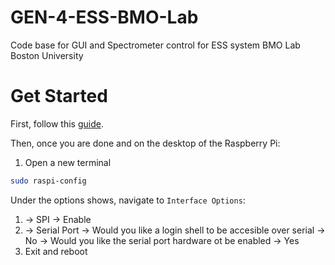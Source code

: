 # GEN-4-ESS-BMO-Lab
Code base for GUI and Spectrometer control for ESS system BMO Lab Boston University

# Get Started
First, follow this [guide](https://docs.google.com/document/d/1FLaeKsOsEHwRYacJV5ZzHZxENfK67Uf_gcZY0pdiOOk/edit?tab=t.0#heading=h.jh40iydazfo4).

Then, once you are done and on the desktop of the Raspberry Pi:

1. Open a new terminal
```sh
sudo raspi-config
```
Under the options shows, navigate to `Interface Options`:
1. → SPI → Enable
2. → Serial Port -> Would you like a login shell to be accesible over serial  → No → Would you like the serial port hardware ot be enabled → Yes
3. Exit and reboot

